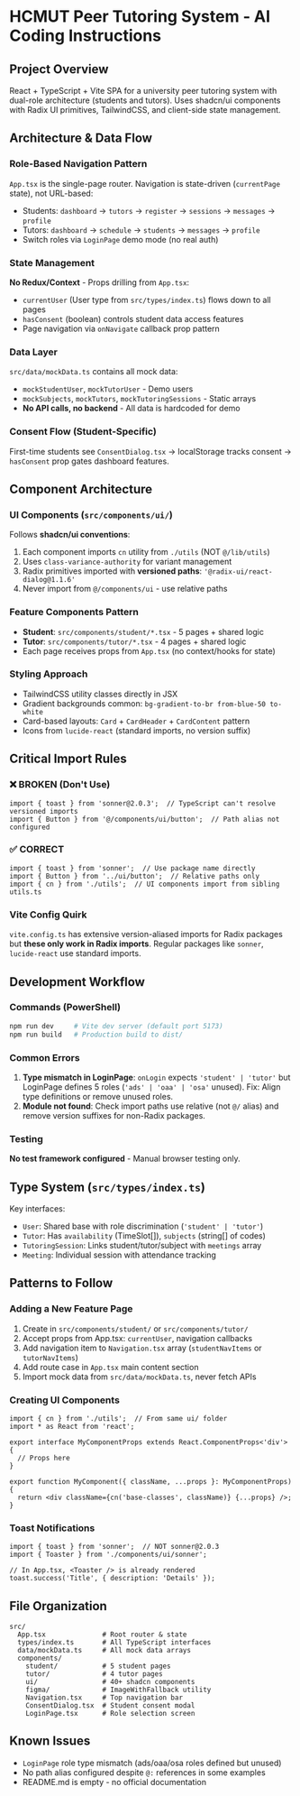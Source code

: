 # HCMUT Peer Tutoring System - AI Coding Instructions

## Project Overview
React + TypeScript + Vite SPA for a university peer tutoring system with dual-role architecture (students and tutors). Uses shadcn/ui components with Radix UI primitives, TailwindCSS, and client-side state management.

## Architecture & Data Flow

### Role-Based Navigation Pattern
`App.tsx` is the single-page router. Navigation is state-driven (`currentPage` state), not URL-based:
- Students: `dashboard` → `tutors` → `register` → `sessions` → `messages` → `profile`
- Tutors: `dashboard` → `schedule` → `students` → `messages` → `profile`
- Switch roles via `LoginPage` demo mode (no real auth)

### State Management
**No Redux/Context** - Props drilling from `App.tsx`:
- `currentUser` (User type from `src/types/index.ts`) flows down to all pages
- `hasConsent` (boolean) controls student data access features
- Page navigation via `onNavigate` callback prop pattern

### Data Layer
`src/data/mockData.ts` contains all mock data:
- `mockStudentUser`, `mockTutorUser` - Demo users
- `mockSubjects`, `mockTutors`, `mockTutoringSessions` - Static arrays
- **No API calls, no backend** - All data is hardcoded for demo

### Consent Flow (Student-Specific)
First-time students see `ConsentDialog.tsx` → localStorage tracks consent → `hasConsent` prop gates dashboard features.

## Component Architecture

### UI Components (`src/components/ui/`)
Follows **shadcn/ui conventions**:
1. Each component imports `cn` utility from `./utils` (NOT `@/lib/utils`)
2. Uses `class-variance-authority` for variant management
3. Radix primitives imported with **versioned paths**: `'@radix-ui/react-dialog@1.1.6'`
4. Never import from `@/components/ui` - use relative paths

### Feature Components Pattern
- **Student**: `src/components/student/*.tsx` - 5 pages + shared logic
- **Tutor**: `src/components/tutor/*.tsx` - 4 pages + shared logic
- Each page receives props from `App.tsx` (no context/hooks for state)

### Styling Approach
- TailwindCSS utility classes directly in JSX
- Gradient backgrounds common: `bg-gradient-to-br from-blue-50 to-white`
- Card-based layouts: `Card` + `CardHeader` + `CardContent` pattern
- Icons from `lucide-react` (standard imports, no version suffix)

## Critical Import Rules

### ❌ BROKEN (Don't Use)
```tsx
import { toast } from 'sonner@2.0.3';  // TypeScript can't resolve versioned imports
import { Button } from '@/components/ui/button';  // Path alias not configured
```

### ✅ CORRECT
```tsx
import { toast } from 'sonner';  // Use package name directly
import { Button } from '../ui/button';  // Relative paths only
import { cn } from './utils';  // UI components import from sibling utils.ts
```

### Vite Config Quirk
`vite.config.ts` has extensive version-aliased imports for Radix packages but **these only work in Radix imports**. Regular packages like `sonner`, `lucide-react` use standard imports.

## Development Workflow

### Commands (PowerShell)
```powershell
npm run dev     # Vite dev server (default port 5173)
npm run build   # Production build to dist/
```

### Common Errors
1. **Type mismatch in LoginPage**: `onLogin` expects `'student' | 'tutor'` but LoginPage defines 5 roles (`'ads' | 'oaa' | 'osa'` unused). Fix: Align type definitions or remove unused roles.
2. **Module not found**: Check import paths use relative (not `@/` alias) and remove version suffixes for non-Radix packages.

### Testing
**No test framework configured** - Manual browser testing only.

## Type System (`src/types/index.ts`)

Key interfaces:
- `User`: Shared base with role discrimination (`'student' | 'tutor'`)
- `Tutor`: Has `availability` (TimeSlot[]), `subjects` (string[] of codes)
- `TutoringSession`: Links student/tutor/subject with `meetings` array
- `Meeting`: Individual session with attendance tracking

## Patterns to Follow

### Adding a New Feature Page
1. Create in `src/components/student/` or `src/components/tutor/`
2. Accept props from App.tsx: `currentUser`, navigation callbacks
3. Add navigation item to `Navigation.tsx` array (`studentNavItems` or `tutorNavItems`)
4. Add route case in `App.tsx` main content section
5. Import mock data from `src/data/mockData.ts`, never fetch APIs

### Creating UI Components
```tsx
import { cn } from './utils';  // From same ui/ folder
import * as React from 'react';

export interface MyComponentProps extends React.ComponentProps<'div'> {
  // Props here
}

export function MyComponent({ className, ...props }: MyComponentProps) {
  return <div className={cn('base-classes', className)} {...props} />;
}
```

### Toast Notifications
```tsx
import { toast } from 'sonner';  // NOT sonner@2.0.3
import { Toaster } from './components/ui/sonner';

// In App.tsx, <Toaster /> is already rendered
toast.success('Title', { description: 'Details' });
```

## File Organization
```
src/
  App.tsx              # Root router & state
  types/index.ts       # All TypeScript interfaces
  data/mockData.ts     # All mock data arrays
  components/
    student/           # 5 student pages
    tutor/             # 4 tutor pages
    ui/                # 40+ shadcn components
    figma/             # ImageWithFallback utility
    Navigation.tsx     # Top navigation bar
    ConsentDialog.tsx  # Student consent modal
    LoginPage.tsx      # Role selection screen
```

## Known Issues
- `LoginPage` role type mismatch (ads/oaa/osa roles defined but unused)
- No path alias configured despite `@:` references in some examples
- README.md is empty - no official documentation
